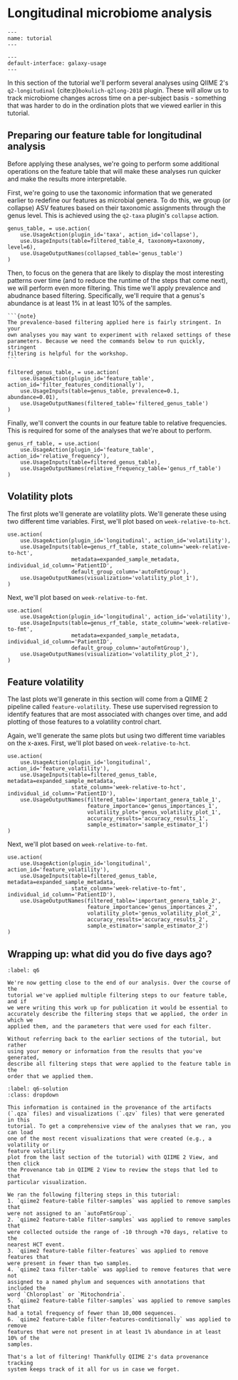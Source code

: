 # Longitudinal microbiome analysis

```{usage-scope}
---
name: tutorial
---
```

```{usage-selector}
---
default-interface: galaxy-usage
---
```

In this section of the tutorial we'll perform several analyses using QIIME 2's
`q2-longitudinal` {cite:p}`bokulich-q2long-2018` plugin. These will allow us
to track microbiome changes across time on a per-subject basis - something
that was harder to do in the ordination plots that we viewed earlier in this
tutorial.

## Preparing our feature table for longitudinal analysis

Before applying these analyses, we're going to perform some additional
operations on the feature table that will make these analyses run quicker and
make the results more interpretable.

First, we're going to use the taxonomic information that we generated earlier
to redefine our features as microbial genera. To do this, we group (or
collapse) ASV features based on their taxonomic assignments through the genus
level. This is achieved using the `q2-taxa` plugin's `collapse` action.

```{usage}
genus_table, = use.action(
    use.UsageAction(plugin_id='taxa', action_id='collapse'),
    use.UsageInputs(table=filtered_table_4, taxonomy=taxonomy, level=6),
    use.UsageOutputNames(collapsed_table='genus_table')
)
```

Then, to focus on the genera that are likely to display the most interesting
patterns over time (and to reduce the runtime of the steps that come next), we
will perform even more filtering. This time we'll apply prevalence and
abudnance based filtering. Specifically, we'll require that a genus's abundance
is at least 1% in at least 10% of the samples.

````{margin}
```{note}
The prevalence-based filtering applied here is fairly stringent. In your
own analyses you may want to experiment with relaxed settings of these
parameters. Because we need the commands below to run quickly, stringent
filtering is helpful for the workshop.
```
````

```{usage}
filtered_genus_table, = use.action(
    use.UsageAction(plugin_id='feature_table', action_id='filter_features_conditionally'),
    use.UsageInputs(table=genus_table, prevalence=0.1, abundance=0.01),
    use.UsageOutputNames(filtered_table='filtered_genus_table')
)
```

Finally, we'll convert the counts in our feature table to relative frequencies.
This is required for some of the analyses that we're about to perform.

```{usage}
genus_rf_table, = use.action(
    use.UsageAction(plugin_id='feature_table', action_id='relative_frequency'),
    use.UsageInputs(table=filtered_genus_table),
    use.UsageOutputNames(relative_frequency_table='genus_rf_table')
)
```

## Volatility plots

The first plots we'll generate are volatility plots. We'll generate these using
two different time variables. First, we'll plot based on
`week-relative-to-hct`.

```{usage}
use.action(
    use.UsageAction(plugin_id='longitudinal', action_id='volatility'),
    use.UsageInputs(table=genus_rf_table, state_column='week-relative-to-hct',
                    metadata=expanded_sample_metadata, individual_id_column='PatientID',
                    default_group_column='autoFmtGroup'),
    use.UsageOutputNames(visualization='volatility_plot_1'),
)
```

Next, we'll plot based on `week-relative-to-fmt`.

```{usage}
use.action(
    use.UsageAction(plugin_id='longitudinal', action_id='volatility'),
    use.UsageInputs(table=genus_rf_table, state_column='week-relative-to-fmt',
                    metadata=expanded_sample_metadata, individual_id_column='PatientID',
                    default_group_column='autoFmtGroup'),
    use.UsageOutputNames(visualization='volatility_plot_2'),
)
```

## Feature volatility

The last plots we'll generate in this section will come from a QIIME 2 pipeline
called `feature-volatility`. These use supervised regression to identify
features that are most associated with changes over time, and add plotting of
those features to a volatility control chart.

Again, we'll generate the same plots but using two different time variables on
the x-axes. First, we'll plot based on  `week-relative-to-hct`.

```{usage}
use.action(
    use.UsageAction(plugin_id='longitudinal', action_id='feature_volatility'),
    use.UsageInputs(table=filtered_genus_table, metadata=expanded_sample_metadata,
                    state_column='week-relative-to-hct', individual_id_column='PatientID'),
    use.UsageOutputNames(filtered_table='important_genera_table_1',
                         feature_importance='genus_importances_1',
                         volatility_plot='genus_volatility_plot_1',
                         accuracy_results='accuracy_results_1',
                         sample_estimator='sample_estimator_1')
)
```

Next, we'll plot based on `week-relative-to-fmt`.

```{usage}
use.action(
    use.UsageAction(plugin_id='longitudinal', action_id='feature_volatility'),
    use.UsageInputs(table=filtered_genus_table, metadata=expanded_sample_metadata,
                    state_column='week-relative-to-fmt', individual_id_column='PatientID'),
    use.UsageOutputNames(filtered_table='important_genera_table_2',
                         feature_importance='genus_importances_2',
                         volatility_plot='genus_volatility_plot_2',
                         accuracy_results='accuracy_results_2',
                         sample_estimator='sample_estimator_2')
)
```

## Wrapping up: what did you do five days ago?

```{exercise}
:label: q6

We're now getting close to the end of our analysis. Over the course of the
tutorial we've applied multiple filtering steps to our feature table, and if
we were writing this work up for publication it would be essential to
accurately describe the filtering steps that we applied, the order in which we
applied them, and the parameters that were used for each filter.

Without referring back to the earlier sections of the tutorial, but rather
using your memory or information from the results that you've generated,
describe all filtering steps that were applied to the feature table in the
order that we applied them.
```

```{solution} q6
:label: q6-solution
:class: dropdown

This information is contained in the provenance of the artifacts
(`.qza` files) and visualizations (`.qzv` files) that were generated in this
tutorial. To get a comprehensive view of the analyses that we ran, you can load
one of the most recent visualizations that were created (e.g., a volatility or
feature volatility
plot from the last section of the tutorial) with QIIME 2 View, and then click
the Provenance tab in QIIME 2 View to review the steps that led to that
particular visualization.

We ran the following filtering steps in this tutorial:
1. `qiime2 feature-table filter-samples` was applied to remove samples that
were not assigned to an `autoFmtGroup`.
2. `qiime2 feature-table filter-samples` was applied to remove samples that
were collected outside the range of -10 through +70 days, relative to the
nearest HCT event.
3. `qiime2 feature-table filter-features` was applied to remove features that
were present in fewer than two samples.
4. `qiime2 taxa filter-table` was applied to remove features that were not
assigned to a named phylum and sequences with annotations that included the
word `Chloroplast` or `Mitochondria`.
5. `qiime2 feature-table filter-samples` was applied to remove samples that
had a total frequency of fewer than 10,000 sequences.
6. `qiime2 feature-table filter-features-conditionally` was applied to remove
features that were not present in at least 1% abundance in at least 10% of the
samples.

That's a lot of filtering! Thankfully QIIME 2's data provenance tracking
system keeps track of it all for us in case we forget.
```
